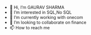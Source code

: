 - 👋 Hi, I’m GAURAV SHARMA
- 👀 I’m interested in SQL,No SQL
- 🌱 I’m currently working with onecom
- 💞️ I’m looking to collaborate on finance
- 📫 How to reach me 

<!---
imgaurav96/imgaurav96 is a ✨ special ✨ repository because its `README.md` (this file) appears on your GitHub profile.
You can click the Preview link to take a look at your changes.
--->
